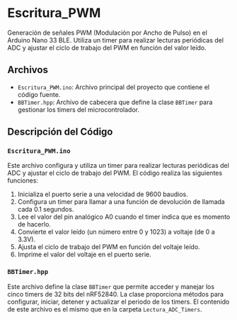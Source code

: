 # Escritura_PWM

Generación de señales PWM (Modulación por Ancho de Pulso) en el Arduino Nano 33 BLE. Utiliza un timer para realizar lecturas periódicas del ADC y ajustar el ciclo de trabajo del PWM en función del valor leído.

## Archivos

- `Escritura_PWM.ino`: Archivo principal del proyecto que contiene el código fuente.
- `BBTimer.hpp`: Archivo de cabecera que define la clase `BBTimer` para gestionar los timers del microcontrolador.

## Descripción del Código

### `Escritura_PWM.ino`

Este archivo configura y utiliza un timer para realizar lecturas periódicas del ADC y ajustar el ciclo de trabajo del PWM. El código realiza las siguientes funciones:

1. Inicializa el puerto serie a una velocidad de 9600 baudios.
2. Configura un timer para llamar a una función de devolución de llamada cada 0.1 segundos.
3. Lee el valor del pin analógico A0 cuando el timer indica que es momento de hacerlo.
4. Convierte el valor leído (un número entre 0 y 1023) a voltaje (de 0 a 3.3V).
5. Ajusta el ciclo de trabajo del PWM en función del voltaje leído.
6. Imprime el valor del voltaje en el puerto serie.

### `BBTimer.hpp`

Este archivo define la clase `BBTimer` que permite acceder y manejar los cinco timers de 32 bits del nRF52840. La clase proporciona métodos para configurar, iniciar, detener y actualizar el periodo de los timers. El contenido de este archivo es el mismo que en la carpeta `Lectura_ADC_Timers`.
